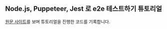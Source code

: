## Node.js, Puppeteer, Jest 로 e2e 테스트하기 튜토리얼

[원문 사이트](https://www.digitalocean.com/community/tutorials/how-to-write-end-to-end-tests-in-node-js-using-puppeteer-and-jest#conclusion)를 보며 튜토리얼을 진행한 코드를 기록합니다.